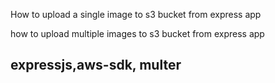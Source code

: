 How to upload a single image to s3 bucket from express app

how to upload multiple images to s3 bucket from express app

expressjs,aws-sdk, multer
-------------------------------------------------------------------------------------------------
